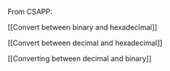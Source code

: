 From CSAPP:

[[Convert between binary and hexadecimal]]

[[Convert between decimal and hexadecimal]]

[[Converting between decimal and binary]]